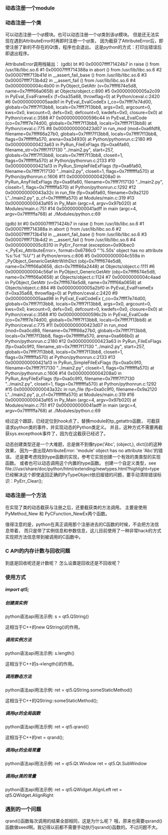 
### 动态注册一个module

### 动态注册一个类
可以动态注册一个qt模块。也可以动态注册一个qt类到该qt模块。
但是还无法实现在遇到AttributeError时再即时注册一个qt类，
因为截获了AttributeError后，即使注册了新的不存在的Qt类，程序也会退出。
这是python的方式：打印出错误后即退出程序。


AttributeError调用栈输出：
(gdb) bt
#0  0x00007ffff71424b7 in raise () from /usr/lib/libc.so.6
#1  0x00007ffff714388a in abort () from /usr/lib/libc.so.6
#2  0x00007ffff713b41d in __assert_fail_base () from /usr/lib/libc.so.6
#3  0x00007ffff713b4d2 in __assert_fail () from /usr/lib/libc.so.6
#4  0x00000000004c4b00 in PyObject_GetAttr (v=0x7ffff674e5d8, name=0x7ffff66a0658) at Objects/object.c:890
#5  0x00000000005a2c09 in PyEval_EvalFrameEx (f=0xa35a68, throwflag=0) at Python/ceval.c:2420
#6  0x00000000005aadb1 in PyEval_EvalCodeEx (_co=0x7ffff7e74d00, globals=0x7ffff7f13bb8, locals=0x7ffff7f13bb8, args=0x0, 
    argcount=0, kws=0x0, kwcount=0, defs=0x0, defcount=0, kwdefs=0x0, closure=0x0) at Python/ceval.c:3588
#7  0x0000000000596c44 in PyEval_EvalCode (co=0x7ffff7e74d00, globals=0x7ffff7f13bb8, locals=0x7ffff7f13bb8)
    at Python/ceval.c:775
#8  0x0000000000423d07 in run_mod (mod=0xa6fdf8, filename=0x7ffff66a27b0, globals=0x7ffff7f13bb8, locals=0x7ffff7f13bb8, 
    flags=0x7fffffffa570, arena=0xa34930) at Python/pythonrun.c:2180
#9  0x0000000000423a63 in PyRun_FileExFlags (fp=0xa6fa60, filename_str=0x7ffff7f17130 "../main2.py", start=257, 
    globals=0x7ffff7f13bb8, locals=0x7ffff7f13bb8, closeit=1, flags=0x7fffffffa570) at Python/pythonrun.c:2133
#10 0x0000000000421a13 in PyRun_SimpleFileExFlags (fp=0xa6fa60, filename=0x7ffff7f17130 "../main2.py", closeit=1, 
    flags=0x7fffffffa570) at Python/pythonrun.c:1606
#11 0x00000000004208a0 in PyRun_AnyFileExFlags (fp=0xa6fa60, filename=0x7ffff7f17130 "../main2.py", closeit=1, 
    flags=0x7fffffffa570) at Python/pythonrun.c:1292
#12 0x000000000043a32c in run_file (fp=0xa6fa60, filename=0x9a2120 L"../main2.py", p_cf=0x7fffffffa570)
    at Modules/main.c:319
#13 0x000000000043af65 in Py_Main (argc=4, argv=0x97b020) at Modules/main.c:751
#14 0x000000000041adff in main (argc=4, argv=0x7fffffffa768) at ./Modules/python.c:69


(gdb) bt
#0  0x00007ffff71424b7 in raise () from /usr/lib/libc.so.6
#1  0x00007ffff714388a in abort () from /usr/lib/libc.so.6
#2  0x00007ffff713b41d in __assert_fail_base () from /usr/lib/libc.so.6
#3  0x00007ffff713b4d2 in __assert_fail () from /usr/lib/libc.so.6
#4  0x00000000005c8310 in PyErr_Format (exception=0x90bec0 <_PyExc_AttributeError>, 
    format=0x6786c0 "'%.50s' object has no attribute %s:%d '%U'") at Python/errors.c:806
#5  0x00000000004c559a in _PyObject_GenericGetAttrWithDict (obj=0x7ffff674e5d8, name=0x7ffff66a0658, dict=0x7ffff66a2448)
    at Objects/object.c:1111
#6  0x00000000004c56af in PyObject_GenericGetAttr (obj=0x7ffff674e5d8, name=0x7ffff66a0658) at Objects/object.c:1124
#7  0x00000000004c4aad in PyObject_GetAttr (v=0x7ffff674e5d8, name=0x7ffff66a0658) at Objects/object.c:884
#8  0x00000000005a2bf0 in PyEval_EvalFrameEx (f=0xa35a68, throwflag=0) at Python/ceval.c:2420
#9  0x00000000005aad98 in PyEval_EvalCodeEx (_co=0x7ffff7e74d00, globals=0x7ffff7f13bb8, locals=0x7ffff7f13bb8, args=0x0, 
    argcount=0, kws=0x0, kwcount=0, defs=0x0, defcount=0, kwdefs=0x0, closure=0x0) at Python/ceval.c:3588
#10 0x0000000000596c2b in PyEval_EvalCode (co=0x7ffff7e74d00, globals=0x7ffff7f13bb8, locals=0x7ffff7f13bb8)
    at Python/ceval.c:775
#11 0x0000000000423d07 in run_mod (mod=0xa0cd88, filename=0x7ffff66a27b0, globals=0x7ffff7f13bb8, locals=0x7ffff7f13bb8, 
    flags=0x7fffffffa570, arena=0xa666b0) at Python/pythonrun.c:2180
#12 0x0000000000423a63 in PyRun_FileExFlags (fp=0xa0c9f0, filename_str=0x7ffff7f17130 "../main2.py", start=257, 
    globals=0x7ffff7f13bb8, locals=0x7ffff7f13bb8, closeit=1, flags=0x7fffffffa570) at Python/pythonrun.c:2133
#13 0x0000000000421a13 in PyRun_SimpleFileExFlags (fp=0xa0c9f0, filename=0x7ffff7f17130 "../main2.py", closeit=1, 
    flags=0x7fffffffa570) at Python/pythonrun.c:1606
#14 0x00000000004208a0 in PyRun_AnyFileExFlags (fp=0xa0c9f0, filename=0x7ffff7f17130 "../main2.py", closeit=1, 
    flags=0x7fffffffa570) at Python/pythonrun.c:1292
#15 0x000000000043a32c in run_file (fp=0xa0c9f0, filename=0x9a2120 L"../main2.py", p_cf=0x7fffffffa570)
    at Modules/main.c:319
#16 0x000000000043af65 in Py_Main (argc=4, argv=0x97b020) at Modules/main.c:751
#17 0x000000000041adff in main (argc=4, argv=0x7fffffffa768) at ./Modules/python.c:69

经过这个跟踪，已经定位到hook点了，替换module的tp_getattro函数，
可截获请求python类的事件，并实现动态的Python类定义。
并且，这种方式不需要再截获sys.excepthook事件了，因为在这截获已经迟了。

动态创建类型还是一个大难题，总是做不到像type('Abc', (object,), dict())的这种效果，
因为一直出现AttributeError: 'module' object has no attribute 'Abc'的错误。
还是要考虑找到type函数的实现，参考它实现创建一个有效的类类型的实现函数。
或者也可以动态调用这个内置的type函数。
创建一个自定义类型，see file:///usr/share/doc/python/html/extending/newtypes.html?highlight=type
已经解决这个即使返回正确的PyTypeObject依旧报错的问题，要手动清除错误标识：PyErr_Clear();

### 动态注册一个方法
在实现了类的动态截获与注册之后，还要截获类的方法调用。
主要是使用PyMethod\_New 和 PyCFunction\_NewEx两个函数。

值得注意的是，python在真正调用那个注册进去的C函数的时候，不会把方法信息带着，
而只是带了实例信息和参数信息，这儿目前使用了一种非常hack的方式实现把方法信息带到被调用的C函数中。


### C API的内存计数与回收问题
到底是回收呢还是计数呢？
怎么设置是回收还是不回收呢？

### 使用方式
##### import qt5;
##### 创建类实例
python语法api用法示例: s = qt5.QString()

这相当于C++的new QString()的作用。

##### 调用实例方法
python语法api用法示例: s.length()

这相当于C++的s->length()的作用。

##### 调用静态方法
python语法api用法示例: ret = qt5.QString.someStaticMethod()

这相当于C++的QString::someStaticMethod();

##### 调用qt的全局函数
python语法api用法示例: ret = qt5.qrand()

这相当于C++的ret = qrand();

##### 调用qt的全局常量
python语法api用法示例:
ret = qt5.Qt.Window
ret = qt5.Qt.SubWindow

##### 调用qt类的常量
python语法api用法示例:
ret = qt5.QWidget.AlignLeft
ret = qt5.QWidget.AlignRight


### 遇到的一个问题
qrand()函数每次调用的结果全部相同，这是为什么呢？
哦，原来也需要qsrand()函数做seed啊。我记得以前都不需要手动执行qsrand()函数的。不过问题不大。

